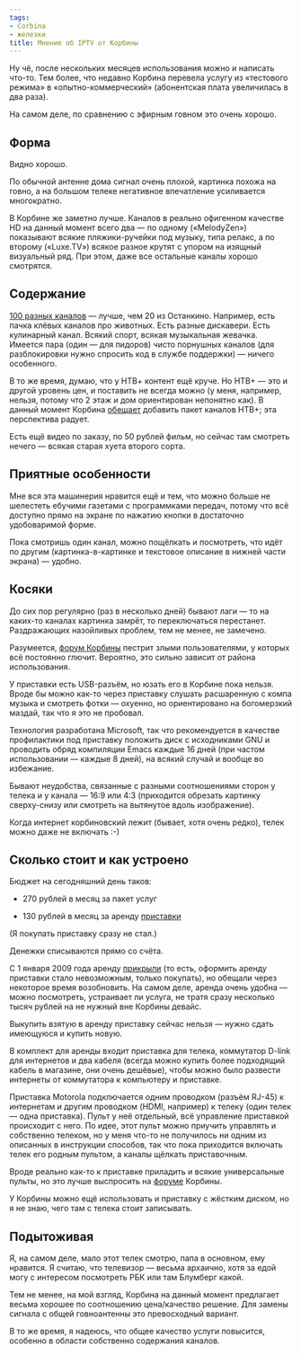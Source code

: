 ```yaml
---
tags:
- Corbina
- железки
title: Мнение об IPTV от Корбины
---
```


Ну чё, после нескольких месяцев использования можно и написать что-то.
Тем более, что недавно Корбина перевела услугу из «тестового режима» в
«опытно-коммерческий» (абонентская плата увеличилась в два раза).

На самом деле, по сравнению с эфирным говном это очень хорошо.

## Форма

Видно хорошо.

По обычной антенне дома сигнал очень плохой, картинка похожа на говно, а
на большом телеке негативное впечатление усиливается многократно.

В Корбине же заметно лучше. Каналов в реально офигенном качестве HD на
данный момент всего два — по одному («MelodyZen») показывают всякие
пляжики-ручейки под музыку, типа релакс, а по второму («Luxe.TV») всякое
разное крутят с упором на изящный визуальный ряд. При этом, даже все
остальные каналы хорошо смотрятся.

## Содержание

[100 разных каналов][] — лучше, чем 20 из Останкино. Например, есть
пачка клёвых каналов про животных. Есть разные дискавери. Есть
кулинарный канал. Всякий спорт, всякая музыкальная жевачка. Имеется
пара (один — для пидоров) чисто порнушных каналов (для разблокировки
нужно спросить код в службе поддержки) — ничего особенного.

В то же время, думаю, что у НТВ+ контент ещё круче. Но НТВ+ — это и
другой уровень цен, и поставить не всегда можно (у меня, например,
нельзя, потому что 2 этаж и дом ориентирован непонятно как). В данный
момент Корбина [обещает][] добавить пакет каналов НТВ+; эта
перспектива радует.

Есть ещё видео по заказу, по 50 рублей фильм, но сейчас там смотреть
нечего — всякая старая хуета второго сорта.

## Приятные особенности

Мне вся эта машинерия нравится ещё и тем, что можно больше не шелестеть
ебучими газетами с программками передач, потому что всё доступно прямо
на экране по нажатию кнопки в достаточно удобоваримой форме.

Пока смотришь один канал, можно пощёлкать и посмотреть, что идёт по
другим (картинка-в-картинке и текстовое описание в нижней части экрана)
— удобно.

## Косяки

До сих пор регулярно (раз в несколько дней) бывают лаги — то на каких-то
каналах картинка замрёт, то переключаться перестанет. Раздражающих
назойливых проблем, тем не менее, не замечено.

Разумеется, [форум Корбины][] пестрит злыми пользователями, у которых
всё постоянно глючит. Вероятно, это сильно зависит от района
использования.

У приставки есть USB-разъём, но юзать его в Корбине пока нельзя. Вроде
бы можно как-то через приставку слушать расшаренную с компа музыка и
смотреть фотки — охуенно, но ориентировано на богомерзкий маздай, так
что я это не пробовал.

Технология разработана Microsoft, так что рекомендуется в качестве
профилактики под приставку положить диск с исходниками GNU и проводить
обряд компиляции Emacs каждые 16 дней (при частом использовании — каждые
8 дней), на всякий случай и вообще во избежание.

Бывают неудобства, связанные с разными соотношениями сторон у телека и у
канала — 16:9 или 4:3 (приходится обрезать картинку сверху-снизу или
смотреть на вытянутое вдоль изображение).

Когда интернет корбиновский лежит (бывает, хотя очень редко), телек
можно даже не включать :-)

## Сколько стоит и как устроено

Бюджет на сегодняшний день таков:

-   270 рублей в месяц за пакет услуг

-   130 рублей в месяц за аренду [приставки][]

(Я покупать приставку сразу не стал.)

Денежки списываются прямо со счёта.

С 1 января 2009 года аренду [прикрыли][] (то есть, оформить аренду
приставки стало невозможным, только покупать), но обещали через
некоторое время возобновить. На самом деле, аренда очень удобна — можно
посмотреть, устраивает ли услуга, не тратя сразу несколько тысяч рублей
на не нужный вне Корбины девайс.

Выкупить взятую в аренду приставку сейчас нельзя — нужно сдать имеющуюся
и купить новую.

В комплект для аренды входит приставка для телека, коммутатор D-link для
интернетов и два кабеля (всегда можно купить более подходящий кабель в
магазине, они очень дешёвые), чтобы можно было развести интернеты от
коммутатора к компьютеру и приставке.

Приставка Motorola подключается одним проводком (разъём RJ-45) к
интернетам и другим проводком (HDMI, например) к телеку (один телек —
одна приставка). Пульт у неё отдельный, всё управление приставкой
происходит с него. По идее, этот пульт можно приучить управлять и
собственно телеком, но у меня что-то не получилось ни одним из описанных
в инструкции способов, так что пока приходится включать телек его родным
пультом, а каналы щёлкать приставочным.

Вроде реально как-то к приставке приладить и всякие универсальные
пульты, но это лучше выспросить на [форуме][форум Корбины] Корбины.

У Корбины можно ещё использовать и приставку с жёстким диском, но я не
знаю, чего там с телека стоит записывать.

## Подытоживая

Я, на самом деле, мало этот телек смотрю, папа в основном, ему нравится.
Я считаю, что телевизор — весьма архаично, хотя за едой могу с интересом
посмотреть РБК или там Блумберг какой.

Тем не менее, на мой взгляд, Корбина на данный момент предлагает весьма
хорошее по соотношению цена/качество решение. Для замены сигнала с общей
говноантенны это превосходный вариант.

В то же время, я надеюсь, что общее качество услуги повысится, особенно
в области собственно содержания каналов.

  [100 разных каналов]: http://home.corbina.ru/tariffs/tv/telechannels/
  [обещает]: http://homenet.corbina.net/index.php?showtopic=216860
  [форум Корбины]: http://homenet.corbina.net/index.php?showforum=784
  [приставки]: http://shop.corbina.ru/catalog/ip-tv/199/1456/
  [прикрыли]: http://homenet.corbina.net/index.php?showtopic=215941
